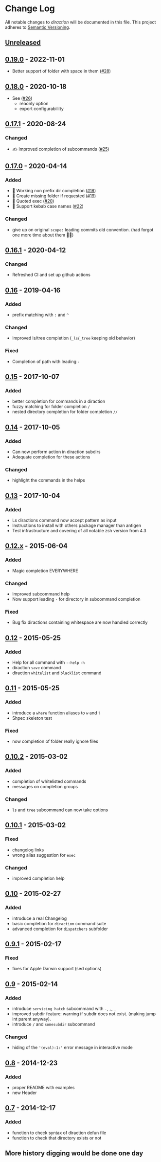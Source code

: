 # Change Log
All notable changes to *diraction* will be documented in this file.
This project adheres to [Semantic Versioning](http://semver.org/).

## [Unreleased][unreleased]

## [0.19.0] - 2022-11-01
- Better support of folder with space in them ([#28])

## [0.18.0] - 2020-10-18
- See ([#26])
  - reaonly option
  - export configurabililty

## [0.17.1] - 2020-08-24
### Changed
- ✍️ Improved completion of subcommands ([#25])
## [0.17.0] - 2020-04-14
### Added
- 🧭 Working non prefix dir completion ([#18])
- 📂 Create missing folder if requested ([#19])
- 💬 Quoted exec ([#20])
- 🥗 Support kebab case names ([#22])

### Changed
- give up on original `scope:` leading commits old convention. (had forgot one more time about them :man_facepalming:)

## [0.16.1] - 2020-04-12
### Changed
- Refreshed CI and set up github actions

## [0.16] - 2019-04-16
### Added
- prefix matching with `:` and `^`

### Changed
- Improved ls/tree completion (`_ls`/`_tree` keeping old behavior)

### Fixed
- Completion of path with leading `-`

## [0.15] - 2017-10-07
### Added
- better completion for commands in a diraction
- fuzzy matching for folder completion `/`
- nested directory completion for folder completion `//`

## [0.14] - 2017-10-05
### Added
- Can now perform action in diraction subdirs
- Adequate completion for these actions
### Changed
- highlight the commands in the helps
## [0.13] - 2017-10-04
### Added
- Ls diractions command now accept pattern as input
- Instructions to install with others package manager than antigen
- Test infrastructure and covering of all notable zsh version from 4.3
## [0.12.x] - 2015-06-04
### Added
- Magic completion EVERYWHERE
### Changed
- Improved subcommand help
- Now support leading `-` for directory in subcommand completion
### Fixed
- Bug fix diractions containing whitespace are now handled correctly
## [0.12] - 2015-05-25
### Added
- Help for all command with `--help` `-h`
- diraction `save` command
- diraction `whitelist` and `blacklist` command

## [0.11] - 2015-05-25
### Added
- introduce a `where` function aliases to `w` and `?`
- Shpec skeleton test

### Fixed
- now completion of folder really ignore files

## [0.10.2] - 2015-03-02
### Added
- completion of whitelisted commands
- messages on completion groups
### Changed
- `ls` and `tree` subcommand can now take options

## [0.10.1] - 2015-03-02
### Fixed
- changelog links
- wrong alias suggestion for `exec`
### Changed
- improved completion help

## [0.10] - 2015-02-27
### Added
- introduce a real Changelog
- basic completion for `diraction` command suite
- advanced completion for `dispatchers` subfolder


## [0.9.1] - 2015-02-17
### Fixed
- fixes for Apple Darwin support (sed options)

## [0.9] - 2015-02-14
### Added
- introduce `servicing hatch` subcommand with `-`, `,`, `_`
- improved subdir feature: warning if subdir does not exist. (making jump int parent anyway).
 -  introduce `/` and `somesubdir` subcommand
### Changed
- hiding of the `'(eval):1:'` error message in interactive mode

## [0.8] - 2014-12-23
### Added
- proper README with examples
- new Header

## [0.7] - 2014-12-17
### Added
- function to check syntax of diraction defun file
- function to check that directory exists or not

## More history digging would be done one day

[#18]: https://github.com/AdrieanKhisbe/diractions/issues/18
[#19]: https://github.com/AdrieanKhisbe/diractions/issues/19
[#20]: https://github.com/AdrieanKhisbe/diractions/issues/20
[#22]: https://github.com/AdrieanKhisbe/diractions/issues/22
[#25]: https://github.com/AdrieanKhisbe/diractions/issues/25
[#26]: https://github.com/AdrieanKhisbe/diractions/issues/26
[#28]: https://github.com/AdrieanKhisbe/diractions/issues/28

[unreleased]: https://github.com/AdrieanKhisbe/diractions/compare/v0.19.1...HEAD
[0.19.0]: https://github.com/AdrieanKhisbe/diractions/compare/v0.18.0...v0.19.0
[0.18.0]: https://github.com/AdrieanKhisbe/diractions/compare/v0.17.1...v0.18.0
[0.17.1]: https://github.com/AdrieanKhisbe/diractions/compare/v0.17.0...v0.17.1
[0.17.0]: https://github.com/AdrieanKhisbe/diractions/compare/v0.16.1...v0.17.0
[0.16.1]: https://github.com/AdrieanKhisbe/diractions/compare/v0.16...v0.16.1
[0.16]: https://github.com/AdrieanKhisbe/diractions/compare/v0.15...v0.16
[0.15]: https://github.com/AdrieanKhisbe/diractions/compare/v0.14...v0.15
[0.14]: https://github.com/AdrieanKhisbe/diractions/compare/v0.13...v0.14
[0.13]: https://github.com/AdrieanKhisbe/diractions/compare/v0.12.4...v0.13
[0.12.x]: https://github.com/AdrieanKhisbe/diractions/compare/v0.12...v0.12.4
[0.12]: https://github.com/AdrieanKhisbe/diractions/compare/v0.11...v0.12
[0.11]: https://github.com/AdrieanKhisbe/diractions/compare/v0.10.2...v0.11
[0.10.2]: https://github.com/AdrieanKhisbe/diractions/compare/v0.10.1...v0.10.2
[0.10.1]: https://github.com/AdrieanKhisbe/diractions/compare/v0.10...v0.10.1
[0.10]: https://github.com/AdrieanKhisbe/diractions/compare/v0.9.1...v0.10
[0.9.1]: https://github.com/AdrieanKhisbe/diractions/compare/v0.9...v0.9.1
[0.9]: https://github.com/AdrieanKhisbe/diractions/compare/v0.8...v0.9
[0.8]: https://github.com/AdrieanKhisbe/diractions/compare/v0.7...v0.8
[0.7]: https://github.com/AdrieanKhisbe/diractions/compare/v0.6.3...v0.7
